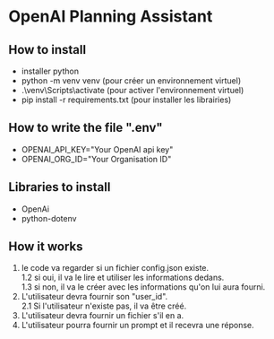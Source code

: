 # OpenAI Planning Assistant

## How to install
- installer python
- python -m venv venv (pour créer un environnement virtuel)
- .\venv\Scripts\activate (pour activer l'environnement virtuel)
- pip install -r requirements.txt (pour installer les librairies)

## How to write the file ".env"
- OPENAI_API_KEY="Your OpenAI api key"
- OPENAI_ORG_ID="Your Organisation ID"

## Libraries to install
- OpenAi
- python-dotenv

## How it works
1. le code va regarder si un fichier config.json existe.  
    1.2 si oui, il va le lire et utiliser les informations dedans.  
    1.3 si non, il va le créer avec les informations qu'on lui aura fourni.  
2. L'utilisateur devra fournir son "user_id".  
    2.1 Si l'utilisateur n'existe pas, il va être créé.
3. L'utilisateur devra fournir un fichier s'il en a.
4. L'utilisateur pourra fournir un prompt et il recevra une réponse.
